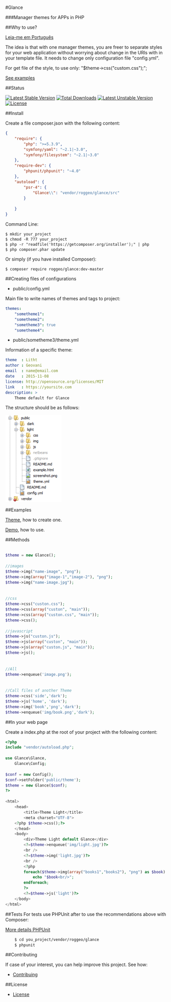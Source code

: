 #Glance

###Manager themes for APPs in PHP

##Why to use?

[Leia-me em Português](README_pt_BR.md)


The idea is that with one manager themes, you are freer
to separate styles for your web application without worrying about change
in the URIs with in your template file. It needs to change only
configuration file "config.yml".

For get file of the style, to use only: "$theme->css("custom.css");";

[See examples](#examples)


##Status

[![Latest Stable Version](https://poser.pugx.org/roggeo/glance/v/stable)](https://packagist.org/packages/roggeo/glance) [![Total Downloads](https://poser.pugx.org/roggeo/glance/downloads)](https://packagist.org/packages/roggeo/glance) [![Latest Unstable Version](https://poser.pugx.org/roggeo/glance/v/unstable)](https://packagist.org/packages/roggeo/glance) [![License](https://poser.pugx.org/roggeo/glance/license)](https://packagist.org/packages/roggeo/glance)

##Install

Create a file composer.json with the following content:
    
```json 
{
    "require": {
        "php": ">=5.3.9",
        "symfony/yaml": "~2.1|~3.0",
        "symfony/filesystem": "~2.1|~3.0"
    },
    "require-dev": {
        "phpunit/phpunit": "~4.0"
    },
    "autoload": {
        "psr-4": {
            "Glance\\": "vendor/roggeo/glance/src"
        }

    }
}
```

Command Line:

    $ mkdir your_project
    $ chmod -R 777 your_project
    $ php -r "readfile('https://getcomposer.org/installer');" | php
    $ php composer.phar update


Or simply (if you have installed Composer):

    $ composer require roggeo/glance:dev-master


##Creating files of configurations

* public/config.yml

Main file to write names of themes and tags to project:

```yml
themes:
    "sometheme1":
    "sometheme2":
    "sometheme3": true
    "sometheme4":
``` 

* public/sometheme3/theme.yml

Information of a specific theme:

```yml
theme  : Litht
author : Geovani
email  : name@email.com
date   : 2015-11-08
license: http://opensource.org/licenses/MIT
link   : https://yoursite.com
description: >
    Theme default for Glance
```

The structure should be as follows:

[![Glance Explorer](docs/img/explorer.png)](#)


##Examples

[Theme](https://github.com/roggeo/light), how to create one.

[Demo](https://github.com/roggeo/demo-glance), how to use.


##Methods

```php

$theme = new Glance();

//images
$theme->img("name-image", "png");
$theme->img(array("image-1","image-2"), "png");
$theme->img("name-image.jpg");


//css
$theme->css("custon.css");
$theme->css(array("custon", "main"));
$theme->css(array("custon.css", "main"));
$theme->css();

//javascript
$theme->js("custon.js");
$theme->js(array("custon", "main"));
$theme->js(array("custon.js", "main"));
$theme->js();


//All
$theme->enqueue('image.png');


//Call files of another Theme
$theme->css('side','dark');
$theme->js('home', 'dark');
$theme->img('book','png','dark');
$theme->enqueue('img/book.png','dark');

```

##In your web page

Create a index.php at the root of your project with the following content:

```php
<?php
include "vendor/autoload.php";

use Glance\Glance,
    Glance\Config;

$conf = new Config();
$conf->setFolder('public/theme');
$theme = new Glance($conf);
?>

<html>
    <head>
        <title>Theme Light</title>
        <meta charset="UTF-8">
	<?php $theme->css();?>
    </head>
    <body>
        <div>Theme Light default Glance</div>
        <?=$theme->enqueue('img/light.jpg')?>
        <br />
        <?=$theme->img('light.jpg')?>
        <br />
        <?php
        foreach($theme->img(array("books1","books2"), "png") as $book):            
            echo "$book<br/>";            
        endforeach;        
        ?>
        <?=$theme->js('light')?>
    </body>
</html>

```

##Tests
For tests use PHPUnit after to use the recommendations above with Composer:

[More details PHPUnit](https://phpunit.de)

```bash
    $ cd you_project/vendor/roggeo/glance
    $ phpunit
```


##Contributing

If case of your interest, you can help improve this project.
See how:

- [Contribuing](CONTRIBUTING.md)


##License
- [License](LICENSE.md)